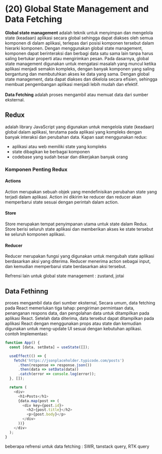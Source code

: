 # (20) Global State Management and Data Fetching #
**Global state management** adalah teknik untuk menyimpan dan mengelola state (keadaan) aplikasi secara global sehingga dapat diakses oleh semua komponen di dalam aplikasi, terlepas dari posisi komponen tersebut dalam hierarki komponen. Dengan menggunakan global state management, komponen dapat berinteraksi dan berbagi data satu sama lain tanpa harus saling bertukar properti atau mengirimkan pesan. Pada dasarnya, global state management digunakan untuk mengatasi masalah yang muncul ketika aplikasi menjadi semakin kompleks, dengan banyak komponen yang saling bergantung dan membutuhkan akses ke data yang sama. Dengan global state management, data dapat diakses dan dikelola secara efisien, sehingga membuat pengembangan aplikasi menjadi lebih mudah dan efektif. <br> <br>
**Data Fetching** adalah proses mengambil atau memuat data dari sumber eksternal.
 
 ## Redux ##
 adalah library JavaScript yang digunakan untuk mengelola state (keadaan) global dalam aplikasi, terutama pada aplikasi yang kompleks dengan banyak interaksi dan perubahan data. Kapan saat menggunakan redux:
- aplikasi atau web memiliki state yang kompleks
- state dibagikan ke berbagai komponen
- codebase yang sudah besar dan dikerjakan banyak orang

### Komponen Penting Redux ###
#### Actions ####
Action merupakan sebuah objek yang mendefinisikan perubahan state yang terjadi dalam aplikasi. Action ini dikirim ke reducer dan reducer akan memperbarui state sesuai dengan perintah dalam action.
#### Store ####
 Store merupakan tempat penyimpanan utama untuk state dalam Redux. Store berisi seluruh state aplikasi dan memberikan akses ke state tersebut ke seluruh komponen aplikasi.
#### Reducer ####
Reducer merupakan fungsi yang digunakan untuk mengubah state aplikasi berdasarkan aksi yang diterima. Reducer menerima action sebagai input, dan kemudian memperbarui state berdasarkan aksi tersebut.

Refrensi lain untuk global state management : zustand, jotai

## Data Fethinng ##
 proses mengambil data dari sumber eksternal, Secara umum, data fetching pada React memerlukan tiga tahap: pengiriman permintaan data, penanganan respons data, dan pengolahan data untuk ditampilkan pada aplikasi React. Setelah data diterima, data tersebut dapat ditampilkan pada aplikasi React dengan menggunakan props atau state dan kemudian digunakan untuk meng-update UI sesuai dengan kebutuhan aplikasi. <br>
 contoh Implementasi: <br>
```javascript 
function App() {
  const [data, setData] = useState([]);

  useEffect(() => {
    fetch('https://jsonplaceholder.typicode.com/posts')
      .then(response => response.json())
      .then(data => setData(data))
      .catch(error => console.log(error));
  }, []);

  return (
    <div>
      <h1>Posts</h1>
      {data.map(post => (
        <div key={post.id}>
          <h2>{post.title}</h2>
          <p>{post.body}</p>
        </div>
      ))}
    </div>
  );
}
```

beberapa refrensi untuk data fetching : SWR, tanstack query, RTK query
